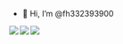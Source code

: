 - 👋 Hi, I’m @fh332393900

<img align="left" src="https://github-readme-stats.vercel.app/api?username=fh332393900&show_icons=true&hide_border=true">
<img align="left" src="https://github-readme-stats.vercel.app/api/top-langs/?username=fh332393900&hide_border=true">
<img align="left" src="https://stats.justsong.cn/api/leetcode/?username=332393900&cn=true&theme=light&hide_border=true"">

<!---
fh332393900/fh332393900 is a ✨ special ✨ repository because its `README.md` (this file) appears on your GitHub profile.
You can click the Preview link to take a look at your changes.
--->
